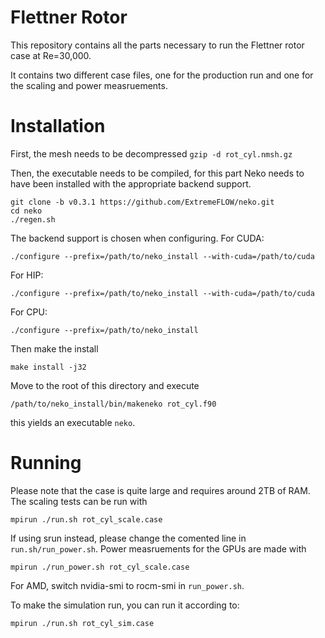 # Flettner Rotor

This repository contains all the parts necessary to run the Flettner rotor case at Re=30,000.  

It contains two different case files, one for the production run and one for the scaling and power measruements.

# Installation
First, the mesh needs to be decompressed 
```gzip -d rot_cyl.nmsh.gz```

Then, the executable needs to be compiled, for this part Neko needs to have been installed with the appropriate backend support.
```
git clone -b v0.3.1 https://github.com/ExtremeFLOW/neko.git
cd neko
./regen.sh
```
The backend support is chosen when configuring.
For CUDA:
```
./configure --prefix=/path/to/neko_install --with-cuda=/path/to/cuda 
```
For HIP:
```
./configure --prefix=/path/to/neko_install --with-cuda=/path/to/cuda 
```
For CPU:
```
./configure --prefix=/path/to/neko_install
```
Then make the install
```
make install -j32
```

Move to the root of this directory and execute

```
/path/to/neko_install/bin/makeneko rot_cyl.f90
```

this yields an executable `neko`.

# Running
Please note that the case is quite large and requires around 2TB of RAM. The scaling tests can be run with 

```
mpirun ./run.sh rot_cyl_scale.case
```
If using srun instead, please change the comented line in `run.sh/run_power.sh`.
Power measruements for the GPUs are made with
```
mpirun ./run_power.sh rot_cyl_scale.case
```
For AMD, switch nvidia-smi to rocm-smi in `run_power.sh`.

To make the simulation run, you can run it according to:
```
mpirun ./run.sh rot_cyl_sim.case
```






